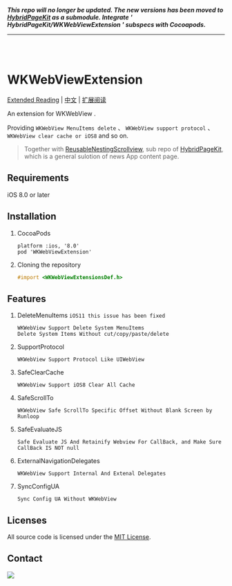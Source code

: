 _**This repo will no longer be updated. The new versions has been moved to [HybridPageKit](https://github.com/dequan1331/HybridPageKit) as a submodule. Integrate ' HybridPageKit/WKWebViewExtension ' subspecs with Cocoapods.**_

***

<br>
<br>


# WKWebViewExtension

[Extended Reading](https://dequan1331.github.io/index-en.html) | [中文](./README_CN.md) | [扩展阅读](https://dequan1331.github.io/)

An extension for WKWebView . 

Providing `WKWebView MenuItems delete` 、 `WKWebView support protocol` 、 `WKWebView clear cache or iOS8` and so on.

> Together with [ReusableNestingScrollview](https://github.com/dequan1331/ReusableNestingScrollview), sub repo of [HybridPageKit](https://github.com/dequan1331/HybridPageKit), which is a general sulotion of news App content page.


## Requirements
iOS 8.0 or later

		
##	Installation

1.	CocoaPods
	
		platform :ios, '8.0'
		pod 'WKWebViewExtension'

2.	Cloning the repository

	```objective-c
	#import <WKWebViewExtensionsDef.h>
	```

## Features

1.	DeleteMenuItems  `iOS11 this issue has been fixed `

	
		WKWebView Support Delete System MenuItems
   		Delete System Items Without cut/copy/paste/delete
   		

2.	SupportProtocol

		WKWebView Support Protocol Like UIWebView

3.	SafeClearCache

		WKWebView Support iOS8 Clear All Cache
		
4.	SafeScrollTo

		WKWebView Safe ScrollTo Specific Offset Without Blank Screen by Runloop
		
5.	SafeEvaluateJS

		Safe Evaluate JS And Retainify Webview For CallBack, and Make Sure CallBack IS NOT null
		
6.	ExternalNavigationDelegates

		WKWebView Support Internal And Extenal Delegates

7.	SyncConfigUA

		Sync Config UA Without WKWebView
		
## Licenses

All source code is licensed under the [MIT License](https://github.com/dequan1331/WKWebViewExtension/blob/master/LICENSE).

## Contact

<img src="./contact.png">